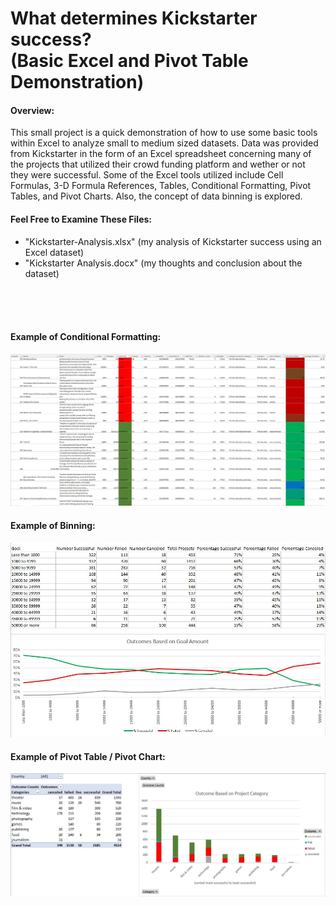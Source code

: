 <h1> What determines Kickstarter success? <br> (Basic Excel and Pivot Table Demonstration) </h1>

#### Overview:
This small project is a quick demonstration of how to use some basic tools within Excel to analyze small to
medium sized datasets.  Data was provided from Kickstarter in the form of an Excel spreadsheet concerning
many of the projects that utilized their crowd funding platform and wether or not they were successful.
Some of the Excel tools utilized include Cell Formulas, 3-D Formula References, Tables, Conditional Formatting, Pivot Tables, and Pivot Charts.
Also, the concept of data binning is explored.

#### Feel Free to Examine These Files:
* "Kickstarter-Analysis.xlsx" (my analysis of Kickstarter success using an Excel dataset)
* "Kickstarter Analysis.docx" (my thoughts and conclusion about the dataset)

<br><br><br>

#### Example of Conditional Formatting:
<img src="Images/Formatting.jpg"> <br>

#### Example of Binning:
<img src="Images/Binning.jpg"> <br>

#### Example of Pivot Table / Pivot Chart:
<img src="Images/Pivot.jpg"> <br>
